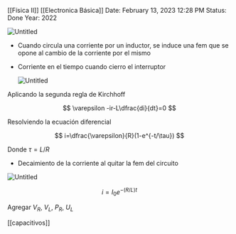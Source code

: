 [[Física II]] [[Electronica Básica]]
Date: February 13, 2023 12:28 PM
Status: Done
Year: 2022

![Untitled](Images/Circuitos%20inductivos-resistivos/Untitled.png)

- Cuando circula una corriente por un inductor, se induce una fem que se opone al cambio de la corriente por el mismo
- Corriente en el tiempo cuando cierro el interruptor
    
    ![Untitled](Images/Circuitos%20inductivos-resistivos/Untitled%201.png)
    

Aplicando la segunda regla de Kirchhoff

$$
\varepsilon -ir-L\dfrac{di}{dt}=0
$$

Resolviendo la ecuación diferencial

$$
i=\dfrac{\varepsilon}{R}(1-e^{-t/\tau})
$$

Donde $\tau=L/R$

- Decaimiento de la corriente al quitar la fem del circuito

![Untitled](Images/Circuitos%20inductivos-resistivos/Untitled%202.png)

$$
i=I_0e^{-(R/L)t}
$$

Agregar $V_R$, $V_L$,  $P_R$,  $U_L$

[[capacitivos]]